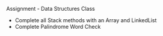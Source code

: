 Assignment - Data Structures Class  
 - Complete all Stack methods with an Array and LinkedList
 - Complete Palindrome Word Check
